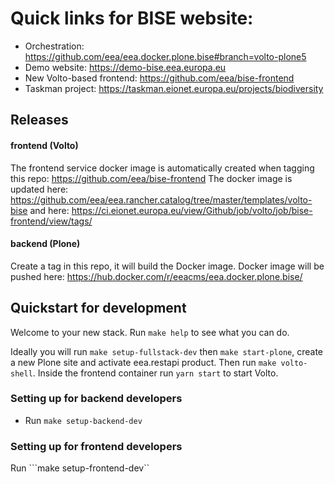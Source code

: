 # Quick links for BISE website:

- Orchestration: https://github.com/eea/eea.docker.plone.bise#branch=volto-plone5
- Demo website: https://demo-bise.eea.europa.eu
- New Volto-based frontend: https://github.com/eea/bise-frontend
- Taskman project: https://taskman.eionet.europa.eu/projects/biodiversity

## Releases

#### frontend (Volto)

The frontend service docker image is automatically created when tagging this repo: https://github.com/eea/bise-frontend The docker image is updated here: https://github.com/eea/eea.rancher.catalog/tree/master/templates/volto-bise and here: https://ci.eionet.europa.eu/view/Github/job/volto/job/bise-frontend/view/tags/

#### backend (Plone)

Create a tag in this repo, it will build the Docker image. Docker image will be pushed here: https://hub.docker.com/r/eeacms/eea.docker.plone.bise/

## Quickstart for development

Welcome to your new stack. Run ``make help`` to see what you can do.

Ideally you will run ``make setup-fullstack-dev`` then ``make start-plone``,
create a new Plone site and activate eea.restapi product. Then run ``make
volto-shell``. Inside the frontend container run ``yarn start`` to start Volto.

### Setting up for backend developers
- Run ``make setup-backend-dev``

### Setting up for frontend developers
Run ```make setup-frontend-dev``
